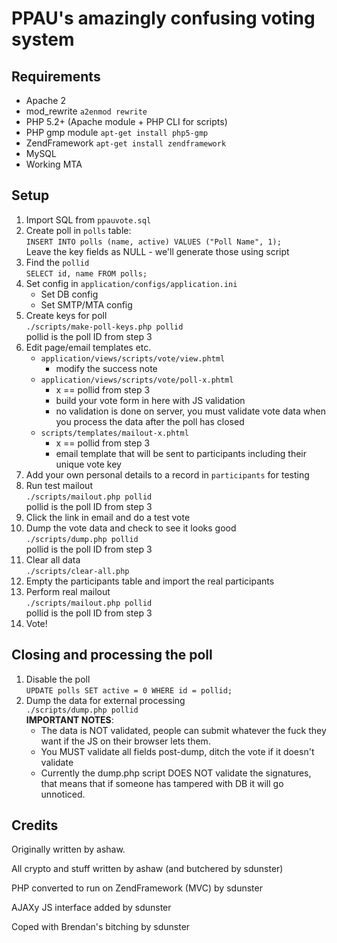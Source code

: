 PPAU's amazingly confusing voting system
========================================

Requirements
------------

*   Apache 2
*   mod_rewrite `a2enmod rewrite`
*   PHP 5.2+ (Apache module + PHP CLI for scripts)
*   PHP gmp module `apt-get install php5-gmp`
*   ZendFramework `apt-get install zendframework`
*   MySQL
*   Working MTA

Setup
-----

1.  Import SQL from `ppauvote.sql`
2.  Create poll in `polls` table:  
    `INSERT INTO polls (name, active) VALUES ("Poll Name", 1);`  
    Leave the key fields as NULL - we'll generate those using script
3.  Find the `pollid`  
    `SELECT id, name FROM polls;`
4.  Set config in `application/configs/application.ini`
    * Set DB config
    * Set SMTP/MTA config
5.  Create keys for poll  
    `./scripts/make-poll-keys.php pollid`  
    pollid is the poll ID from step 3
6.  Edit page/email templates etc.
    * `application/views/scripts/vote/view.phtml`
        * modify the success note
    * `application/views/scripts/vote/poll-x.phtml`
        * x == pollid from step 3
        * build your vote form in here with JS validation
        * no validation is done on server, you must validate vote data when you process
          the data after the poll has closed
    * `scripts/templates/mailout-x.phtml`
        * x == pollid from step 3
        * email template that will be sent to participants including their unique vote key
7.  Add your own personal details to a record in `participants` for testing
8.  Run test mailout  
    `./scripts/mailout.php pollid`  
    pollid is the poll ID from step 3
9.  Click the link in email and do a test vote
10. Dump the vote data and check to see it looks good  
    `./scripts/dump.php pollid`  
    pollid is the poll ID from step 3
11. Clear all data  
    `./scripts/clear-all.php`  
12. Empty the participants table and import the real participants
13. Perform real mailout  
    `./scripts/mailout.php pollid`  
    pollid is the poll ID from step 3
14. Vote!

Closing and processing the poll
-------------------------------

1.  Disable the poll  
    `UPDATE polls SET active = 0 WHERE id = pollid;`
2.  Dump the data for external processing  
    `./scripts/dump.php pollid`  
    __IMPORTANT NOTES__:
    *   The data is NOT validated, people can submit whatever the fuck they want if the JS on their browser lets them.
    *   You MUST validate all fields post-dump, ditch the vote if it doesn't validate
    *   Currently the dump.php script DOES NOT validate the signatures, 
        that means that if someone has tampered with DB it will go unnoticed.

Credits
-------

Originally written by ashaw.

All crypto and stuff written by ashaw (and butchered by sdunster)


PHP converted to run on ZendFramework (MVC) by sdunster

AJAXy JS interface added by sdunster

Coped with Brendan's bitching by sdunster

